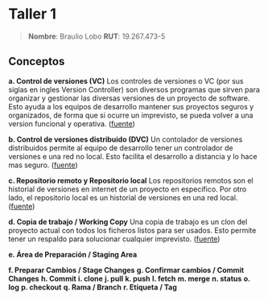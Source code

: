 # Taller 1

> **Nombre**: Braulio Lobo
> **RUT**: 19.267.473-5

## Conceptos
**a. Control de versiones (VC)**
Los controles de versiones o VC (por sus siglas en ingles Version Controller) son diversos programas que sirven para organizar y gestionar las diversas versiones de un proyecto de software. Esto ayuda a los equipos de desarrollo mantener sus proyectos seguros y organizados, de forma que si ocurre un imprevisto, se pueda volver a una version funcional y operativa. ([fuente](https://es.wikipedia.org/wiki/Programas_para_control_de_versiones))

**b. Control de versiones distribuido (DVC)**
Un contolador de versiones distribuidos permite al equipo de desarrollo tener un controlador de versiones e una red no local. Esto facilita el desarrollo a distancia y lo hace mas seguro. ([fuente](https://es.wikipedia.org/wiki/Control_de_versiones_distribuido))

**c. Repositorio remoto y Repositorio local**
Los repositorios remotos son el historial de versiones en internet de un proyecto en especifico. Por otro lado, el repositorio local es un historial de versiones en una red local. ([fuente](https://git-scm.com/book/es/v1/Fundamentos-de-Git-Trabajando-con-repositorios-remotos))

**d. Copia de trabajo / Working Copy**
Una copia de trabajo es un clon del proyecto actual con todos los ficheros listos para ser usados. Esto permite tener un respaldo para solucionar cualquier imprevisto. ([fuente](https://www.jetbrains.com/help/clion/configuring-the-format-of-the-local-working-copy.html))

**e. Área de Preparación / Staging Area**


**f. Preparar Cambios / Stage Changes**
**g. Confirmar cambios / Commit Changes**
**h. Commit**
**i. clone**
**j. pull**
**k. push**
**l. fetch**
**m. merge**
**n. status**
**o. log**
**p. checkout**
**q. Rama / Branch**
**r. Etiqueta / Tag**
